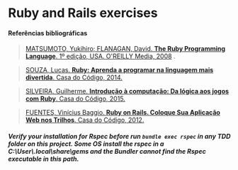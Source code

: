 # Ruby and Rails exercises

#### Referências bibliográficas

> [MATSUMOTO, Yukihiro; FLANAGAN, David. **The Ruby Programming
Language**. 1º edição, USA. O'REILLY Media, 2008](https://www.amazon.com.br/Ruby-Programming-Language-David-Flanagan/dp/0596516177)
> .

> [SOUZA, Lucas. **Ruby: Aprenda a programar na linguagem mais
divertida**. Casa do Código, 2014.](https://www.casadocodigo.com.br/products/livro-ruby)

> [SILVEIRA, Guilherme. **Introdução à computação: Da lógica aos jogos com
Ruby**. Casa do Código, 2015.](https://www.amazon.com.br/Introdu%C3%A7%C3%A3o-%C3%A0-computa%C3%A7%C3%A3o-l%C3%B3gica-jogos-ebook/dp/B019NOBWE6)

> [FUENTES, Vinícius Baggio. **Ruby on Rails. Coloque Sua Aplicação Web nos
Trilhos**. Casa do Código, 2012.](https://github.com/free-educa/books/blob/main/books/Ruby%20on%20Rails%20-%20coloque%20sua%20aplicacao%20web%20nos%20trilhos%20-%20Casa%20do%20Codigo.pdf)

##### Verify your installation for Rspec before run ``bundle exec rspec`` in any TDD folder on this project. Some OS install the rspec in a **_C:\User\\.local\share\gems_** and the Bundler cannot find the Rspec executable in this path.

<!-- Padrão abaixo a ser copiado
> [AUTOR, Autor. **Titulo**. Edição, Região. Editora, Ano.]()
-->
